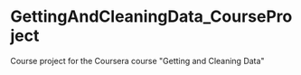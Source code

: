 # GettingAndCleaningData_CourseProject
Course project for the Coursera course "Getting and Cleaning Data" 
